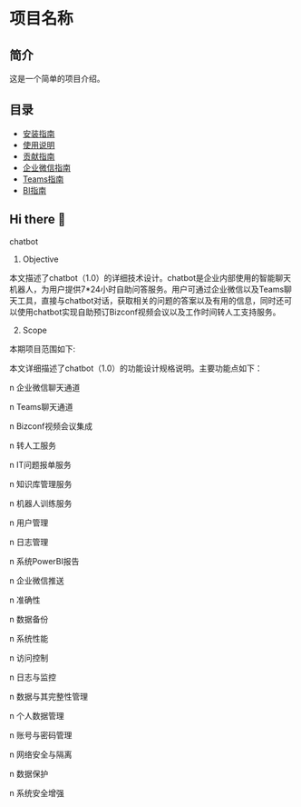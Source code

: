 
# 项目名称

## 简介

这是一个简单的项目介绍。

## 目录

- [安装指南](install.md)
- [使用说明](usage.md)
- [贡献指南](CONTRIBUTING.md)
- [企业微信指南](wechat.md)
- [Teams指南](teams.md)
- [BI指南](BI.md)



## Hi there 👋
chatbot

1. Objective

本文描述了chatbot（1.0）的详细技术设计。chatbot是企业内部使用的智能聊天机器人，为用户提供7*24小时自助问答服务。用户可通过企业微信以及Teams聊天工具，直接与chatbot对话，获取相关的问题的答案以及有用的信息，同时还可以使用chatbot实现自助预订Bizconf视频会议以及工作时间转人工支持服务。

2. Scope

本期项目范围如下:

本文详细描述了chatbot（1.0）的功能设计规格说明。主要功能点如下：

n 企业微信聊天通道

n Teams聊天通道

n Bizconf视频会议集成

n 转人工服务

n IT问题报单服务

n 知识库管理服务

n 机器人训练服务

n 用户管理

n 日志管理

n 系统PowerBI报告

n 企业微信推送

n 准确性

n 数据备份

n 系统性能

n 访问控制

n 日志与监控

n 数据与其完整性管理

n 个人数据管理

n 账号与密码管理

n 网络安全与隔离

n 数据保护

n 系统安全增强



<!--

**Here are some ideas to get you started:**

🙋‍♀️ A short introduction - what is your organization all about?
🌈 Contribution guidelines - how can the community get involved?
👩‍💻 Useful resources - where can the community find your docs? Is there anything else the community should know?
🍿 Fun facts - what does your team eat for breakfast?
🧙 Remember, you can do mighty things with the power of [Markdown](https://docs.github.com/github/writing-on-github/getting-started-with-writing-and-formatting-on-github/basic-writing-and-formatting-syntax)
-->
